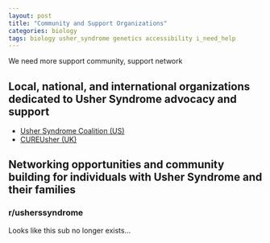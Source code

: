 ```yaml
---
layout: post
title: "Community and Support Organizations"
categories: biology
tags: biology usher_syndrome genetics accessibility i_need_help
---
```


We need more support community, support network

## Local, national, and international organizations dedicated to Usher Syndrome advocacy and support

- [Usher Syndrome Coalition (US)](https://www.usher-syndrome.org)
- [CUREUsher (UK)](https://www.cureusher.org)



## Networking opportunities and community building for individuals with Usher Syndrome and their families

### r/usherssyndrome

Looks like this sub no longer exists...
